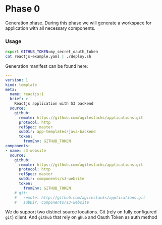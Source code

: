 # Phase 0

Generation phase. During this phase we will generate a workspace for application with all necessary components. 

### Usage
```bash
export GITHUB_TOKEN=my_secret_oauth_token
cat reactjs-example.yaml | ./deploy.sh 
```

Generation manifest can be found here:
```yaml
---
version: 1
kind: template
meta:
  name: reactjs:1
  brief: >
    Reactjs application with S3 backend
  source:
    github:
      remote: https://github.com/agilestacks/applications.git
      protocol: http
      refSpec: master
      subDir: app-templates/java-backend
      token:
        fromEnv: GITHUB_TOKEN
components:
- name: s3-website
  source:
    github:
      remote: https://github.com/agilestacks/applications.git
      protocol: http
      refSpec: master
      subDir: components/s3-website
      token:
        fromEnv: GITHUB_TOKEN
    # git:
    #   remote: http://github.com/agilestacks/applications.git
    #   subDir: components/s3-website
```

We do support two distinct source locations. Git (rely on fully configured `git`) client. And `github` that rely on `ghub` and Oauth Token as auth method
